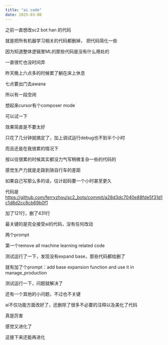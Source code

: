 ```yaml
---
title: "ai code"
date: 2025-03-08
---
```


之前一直想改sc2 bot han 的代码

就是把所有机器学习相关的代码都删掉， 把代码简化一些

因为知道整体逻辑里ML的那些代码是没有什么用处的

一直很忙也没时间弄

昨天晚上六点多的时候累了躺在床上休息

七点要出门去awana

所以有一段空闲

想起来cursor有个composer mode

可以试一下

效果简直是不要太好

只花了几分钟就搞定了，加上调试运行debug也不到半个小时

而且还是在我很累的情况下

按以往很累的时候其实都没力气写稍微复杂一些的代码的

感觉生产力就是走路到骑自行车的差距

如果自己写那么多的话，估计起码要一个小时甚至更久

代码是<a href="https://github.com/ferryzhou/sc2_bots/commit/a28d3dc7040e88fde5f31d1c1d8d2cc8cb69b0f1">https://github.com/ferryzhou/sc2_bots/commit/a28d3dc7040e88fde5f31d1c1d8d2cc8cb69b0f1</a>

加了121行，删了431行

最关键的是完全接受ai的代码，没有任何改动

两个prompt

第一个remove all machine learning related code

测试运行了一下，发现没有expand base，那些代码都给删了

就有加了个prompt：add base expansion function and use it in manage_production

测试运行一下，问题就解决了

还有一个其他的小问题，不过也不关键

ai不仅功能方面改好了，还删除了很多不必要的注释以及美化了代码

真是厉害

感觉又进化了

这接下来还能再进化
